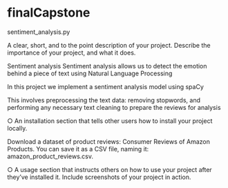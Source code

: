 # finalCapstone

sentiment_analysis.py

A clear, short, and to the point description of your project. Describe
the importance of your project, and what it does.

Sentiment analysis
Sentiment analysis allows us to detect the emotion behind a piece of text using Natural Language Processing

In this project we implement a sentiment analysis model using spaCy

This involves
preprocessing the text data:
removing stopwords, and performing any necessary text cleaning to prepare the reviews for analysis
 

○ An installation section that tells other users how to install your project
locally.

Download a dataset of product reviews: Consumer Reviews of Amazon
Products. You can save it as a CSV file, naming it:
amazon_product_reviews.csv.



○ A usage section that instructs others on how to use your project after
they’ve installed it. Include screenshots of your project in action.
